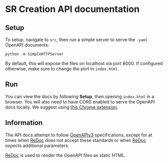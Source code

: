 # SR Creation API documentation

## Setup

To setup, navigate to `src`, then run a simple server to serve the `.yaml` OpenAPI documents:

    python -m SimpleHTTPServer

By default, this will expose the files on localhost via port 8000.  If configured otherwise, make sure to change the port in `index.html`.

## Run

You can view the docs by following **Setup**, then opening `index.html` in a browser.  You will also need to have CORS enabled to serve the OpenAPI docs locally.  We suggest using [this Chrome extension](https://chrome.google.com/webstore/detail/allow-control-allow-origi/nlfbmbojpeacfghkpbjhddihlkkiljbi?hl=en).

## Information

The API docs attempt to follow [OpenAPIv3](https://github.com/OAI/OpenAPI-Specification/blob/master/README.md) specifications, except for at times when [ReDoc](https://github.com/Rebilly/ReDoc/) does not accept these standards or when [ReDoc](https://github.com/Rebilly/ReDoc/) expects additional parameters.

[ReDoc](https://github.com/Rebilly/ReDoc/) is used to render the OpenAPI files as static HTML.